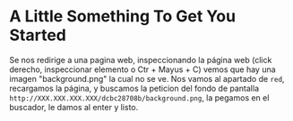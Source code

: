 # A Little Something To Get You Started

Se nos redirige a una pagina web, inspeccionando la página web (click derecho, inspeccionar elemento o Ctr + Mayus + C) vemos que hay una imagen "background.png" la cual no se ve. Nos vamos al apartado de `red`, recargamos la página, y buscamos la peticion del fondo de pantalla `http://XXX.XXX.XXX.XXX/dcbc28708b/background.png`, la pegamos en el buscador, le damos al enter y listo.


